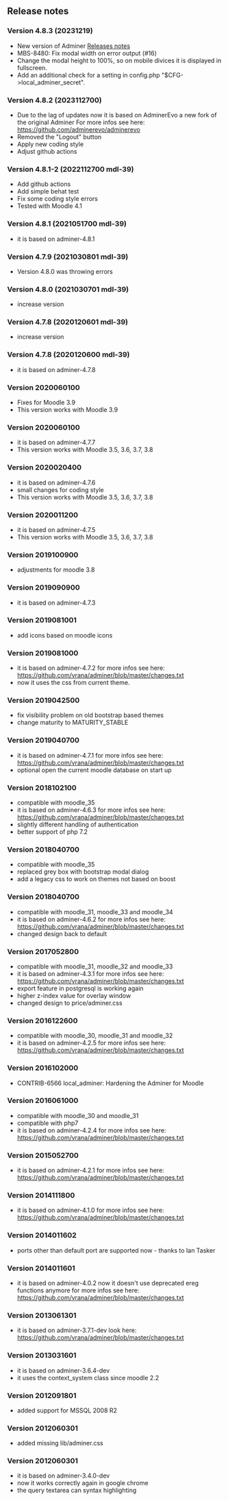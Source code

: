 ## Release notes

### Version 4.8.3 (20231219)
* New version of Adminer [Releases notes](https://github.com/adminerevo/adminerevo/releases/tag/v4.8.3)
* MBS-8480: Fix modal width on error output (#16)
* Change the modal height to 100%, so on mobile divices it is displayed in fullscreen.
* Add an additional check for a setting in config.php "$CFG->local_adminer_secret".

### Version 4.8.2 (2023112700)
* Due to the lag of updates now it is based on AdminerEvo a new fork of the original Adminer
    For more infos see here: https://github.com/adminerevo/adminerevo
* Removed the "Logout" button
* Apply new coding style
* Adjust github actions

### Version 4.8.1-2 (2022112700 mdl-39)
* Add github actions
* Add simple behat test
* Fix some coding style errors
* Tested with Moodle 4.1

### Version 4.8.1 (2021051700 mdl-39)
* it is based on adminer-4.8.1

### Version 4.7.9 (2021030801 mdl-39)
* Version 4.8.0 was throwing errors

### Version 4.8.0 (2021030701 mdl-39)
* increase version

### Version 4.7.8 (2020120601 mdl-39)
* increase version

### Version 4.7.8 (2020120600 mdl-39)
* it is based on adminer-4.7.8

### Version 2020060100
* Fixes for Moodle 3.9
* This version works with Moodle 3.9

### Version 2020060100
* it is based on adminer-4.7.7
* This version works with Moodle 3.5, 3.6, 3.7, 3.8

### Version 2020020400
* it is based on adminer-4.7.6
* small changes for coding style
* This version works with Moodle 3.5, 3.6, 3.7, 3.8

### Version 2020011200
* it is based on adminer-4.7.5
* This version works with Moodle 3.5, 3.6, 3.7, 3.8

### Version 2019100900
* adjustments for moodle 3.8

### Version 2019090900
* it is based on adminer-4.7.3

### Version 2019081001
* add icons based on moodle icons

### Version 2019081000
* it is based on adminer-4.7.2
    for more infos see here: https://github.com/vrana/adminer/blob/master/changes.txt
* now it uses the css from current theme.

### Version 2019042500
* fix visibility problem on old bootstrap based themes
* change maturity to MATURITY_STABLE

### Version 2019040700
* it is based on adminer-4.7.1
    for more infos see here: https://github.com/vrana/adminer/blob/master/changes.txt
* optional open the current moodle database on start up

### Version 2018102100
* compatible with moodle_35
* it is based on adminer-4.6.3
    for more infos see here: https://github.com/vrana/adminer/blob/master/changes.txt
* slightly different handling of authentication
* better support of php 7.2

### Version 2018040700
* compatible with moodle_35
* replaced grey box with bootstrap modal dialog
* add a legacy css to work on themes not based on boost

### Version 2018040700
* compatible with moodle_31, moodle_33 and moodle_34
* it is based on adminer-4.6.2
    for more infos see here: https://github.com/vrana/adminer/blob/master/changes.txt
* changed design back to default

### Version 2017052800
* compatible with moodle_31, moodle_32 and moodle_33
* it is based on adminer-4.3.1
    for more infos see here: https://github.com/vrana/adminer/blob/master/changes.txt
* export feature in postgresql is working again
* higher z-index value for overlay window
* changed design to price/adminer.css

### Version 2016122600
* compatible with moodle_30, moodle_31 and moodle_32
* it is based on adminer-4.2.5
    for more infos see here: https://github.com/vrana/adminer/blob/master/changes.txt

### Version 2016102000
* CONTRIB-6566 local_adminer: Hardening the Adminer for Moodle

### Version 2016061000
* compatible with moodle_30 and moodle_31
* compatible with php7
* it is based on adminer-4.2.4
    for more infos see here: https://github.com/vrana/adminer/blob/master/changes.txt

### Version 2015052700
* it is based on adminer-4.2.1
    for more infos see here: https://github.com/vrana/adminer/blob/master/changes.txt

### Version 2014111800
* it is based on adminer-4.1.0
    for more infos see here: https://github.com/vrana/adminer/blob/master/changes.txt

### Version 2014011602
* ports other than default port are supported now - thanks to Ian Tasker

### Version 2014011601
* it is based on adminer-4.0.2
    now it doesn't use deprecated ereg functions anymore
    for more infos see here: https://github.com/vrana/adminer/blob/master/changes.txt

### Version 2013061301
* it is based on adminer-3.7.1-dev
    look here: https://github.com/vrana/adminer/blob/master/changes.txt

### Version 2013031601
* it is based on adminer-3.6.4-dev
* it uses the context_system class since moodle 2.2

### Version 2012091801
* added support for MSSQL 2008 R2

### Version 2012060301
* added missing lib/adminer.css

### Version 2012060301
* it is based on adminer-3.4.0-dev
* now it works correctly again in google chrome
* the query textarea can syntax highlighting
